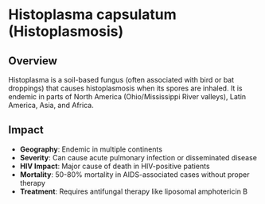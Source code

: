 # Histoplasma capsulatum (Histoplasmosis)

## Overview

Histoplasma is a soil-based fungus (often associated with bird or bat droppings) that causes histoplasmosis when its spores are inhaled. It is endemic in parts of North America (Ohio/Mississippi River valleys), Latin America, Asia, and Africa.

## Impact

- **Geography**: Endemic in multiple continents
- **Severity**: Can cause acute pulmonary infection or disseminated disease
- **HIV Impact**: Major cause of death in HIV-positive patients
- **Mortality**: 50-80% mortality in AIDS-associated cases without proper therapy
- **Treatment**: Requires antifungal therapy like liposomal amphotericin B
